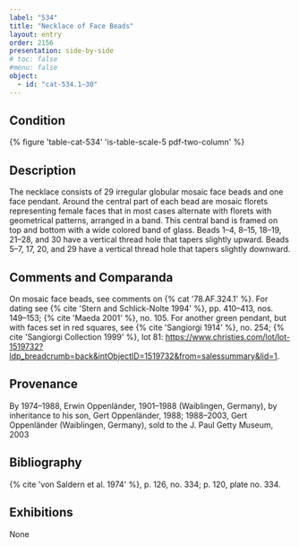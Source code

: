 ```yaml
---
label: "534"
title: "Necklace of Face Beads"
layout: entry
order: 2156
presentation: side-by-side
# toc: false
#menu: false 
object:
  - id: "cat-534.1–30"
---
```


## Condition

{% figure 'table-cat-534' 'is-table-scale-5 pdf-two-column' %}

## Description

The necklace consists of 29 irregular globular mosaic face beads and one face pendant. Around the central part of each bead are mosaic florets representing female faces that in most cases alternate with florets with geometrical patterns, arranged in a band. This central band is framed on top and bottom with a wide colored band of glass. Beads 1–4, 8–15, 18–19, 21–28, and 30 have a vertical thread hole that tapers slightly upward. Beads 5–7, 17, 20, and 29 have a vertical thread hole that tapers slightly downward.

## Comments and Comparanda

On mosaic face beads, see comments on {% cat '78.AF.324.1' %}. For dating see {% cite 'Stern and Schlick-Nolte 1994' %}, pp. 410–413, nos. 149–153; {% cite 'Maeda 2001' %}, no. 105. For another green pendant, but with faces set in red squares, see {% cite 'Sangiorgi 1914' %}, no. 254; {% cite 'Sangiorgi Collection 1999' %}, lot 81: <https://www.christies.com/lot/lot-1519732?ldp_breadcrumb=back&intObjectID=1519732&from=salessummary&lid=1>.

## Provenance

By 1974–1988, Erwin Oppenländer, 1901–1988 (Waiblingen, Germany), by inheritance to his son, Gert Oppenländer, 1988; 1988–2003, Gert Oppenländer (Waiblingen, Germany), sold to the J. Paul Getty Museum, 2003

## Bibliography

{% cite 'von Saldern et al. 1974' %}, p. 126, no. 334; p. 120, plate no. 334.

## Exhibitions

None